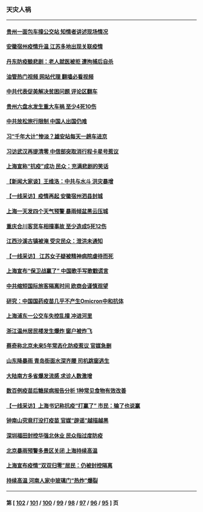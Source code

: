 ### 天灾人祸
---
#### [贵州一面包车撞公交站 知情者讲述现场情况](../../pages/ncid280/n13771302.md?07011645) 
#### [安徽宿州疫情升温 江苏多地出现关联疫情](../../pages/ncid280/n13771257.md?07011645) 
#### [丹东防疫酿悲剧：老人就医被拒 遭拘捕后自杀](../../pages/ncid280/n13770936.md?07011645) 
#### [油管热门视频 网站代理 翻墙必看视频](http://209.222.30.114:81/youtube.html?07011645)
#### [中共代表促美解决贫困问题 评论区翻车](../../pages/ncid280/n13770656.md?07011645) 
#### [贵州六盘水发生重大车祸 至少4死10伤](../../pages/ncid280/n13770624.md?07011645) 
#### [中共放松旅行限制 中国人出国仍难](../../pages/ncid280/n13770135.md?07011645) 
#### [习“千年大计”惨淡？雄安站每天一趟车进京](../../pages/ncid280/n13770105.md?07011645) 
#### [习访武汉再提清零 中信部突取消行程卡星号惹议](../../pages/ncid280/n13769962.md?07011645) 
#### [上海宣称“抗疫”成功 民众：充满悲剧的笑话](../../pages/ncid280/n13770034.md?07011645) 
#### [【新闻大家谈】王维洛：中共与水斗 洪灾暴增](../../pages/ncid280/n13769655.md?07011645) 
#### [【一线采访】疫情再起 安徽宿州泗县封城](../../pages/ncid280/n13769890.md?07011645) 
#### [上海一天发四个天气预警 暴雨倾盆黑云压城](../../pages/ncid280/n13769832.md?07011645) 
#### [重庆合川客货车相撞事故 至少造成5死12伤](../../pages/ncid280/n13769875.md?07011645) 
#### [江西沙溪古镇被淹 受灾民众：泄洪未通知](../../pages/ncid280/n13769825.md?07011645) 
#### [【一线采访】 江苏女子疑被精神病院虐待而死](../../pages/ncid280/n13769796.md?07011645) 
#### [上海宣布“保卫战赢了” 中国歌手写歌戳谎言](../../pages/ncid280/n13769442.md?07011645) 
#### [中共缩短国际旅客隔离时间 欧商会谨慎观望](../../pages/ncid280/n13769210.md?07011645) 
#### [研究：中国国药疫苗几乎不产生Omicron中和抗体](../../pages/ncid280/n13769346.md?07011645) 
#### [上海浦东一公交车失控乱撞 冲进河里](../../pages/ncid280/n13769015.md?07011645) 
#### [浙江温州居民楼发生爆炸 窗户被炸飞](../../pages/ncid280/n13769071.md?07011645) 
#### [蔡奇称北京未来5年常态化防疫惹议 官媒急删](../../pages/ncid280/n13768413.md?07011645) 
#### [山东降暴雨 青岛街面水深齐腰 司机跳窗逃生](../../pages/ncid280/n13768292.md?07011645) 
#### [大陆南方多省爆发流感 求诊人数激增](../../pages/ncid280/n13768101.md?07011645) 
#### [数百例疫苗后糖尿病报告分析 1种常见食物有效改善](../../pages/ncid280/n13766057.md?07011645) 
#### [【一线采访】上海书记称抗疫“打赢了” 市民：输了也说赢](../../pages/ncid280/n13767912.md?07011645) 
#### [钟南山究竟打没打疫苗 官媒“辟谣”越描越黑](../../pages/ncid280/n13767868.md?07011645) 
#### [深圳福田封控华强北休业 民众指过度防疫](../../pages/ncid280/n13767715.md?07011645) 
#### [北京暴雨预警多景区关闭 上海持续高温](../../pages/ncid280/n13767695.md?07011645) 
#### [上海宣布疫情“双双归零”居民：仍被封控隔离](../../pages/ncid280/n13767223.md?07011645) 
#### [持续高温 河南人家中玻璃门“热炸”爆裂](../../pages/ncid280/n13767280.md?07011645) 

---
#### 第 [ [102](./102.md?07011645) / [101](./101.md?07011645) / [100](./100.md?07011645) / [99](./99.md?07011645) / [98](./98.md?07011645) / [97](./97.md?07011645) / [96](./96.md?07011645) / [95](./95.md?07011645) ] 页

